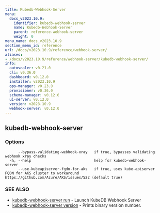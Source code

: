 ```yaml
---
title: Kubedb-Webhook-Server
menu:
  docs_v2023.10.9:
    identifier: kubedb-webhook-server
    name: Kubedb-Webhook-Server
    parent: reference-webhook-server
    weight: 0
menu_name: docs_v2023.10.9
section_menu_id: reference
url: /docs/v2023.10.9/reference/webhook-server/
aliases:
- /docs/v2023.10.9/reference/webhook-server/kubedb-webhook-server/
info:
  autoscaler: v0.21.0
  cli: v0.36.0
  dashboard: v0.12.0
  installer: v2023.10.9
  ops-manager: v0.23.0
  provisioner: v0.36.0
  schema-manager: v0.12.0
  ui-server: v0.12.0
  version: v2023.10.9
  webhook-server: v0.12.0
---
```


## kubedb-webhook-server



### Options

```
      --bypass-validating-webhook-xray   if true, bypasses validating webhook xray checks
  -h, --help                             help for kubedb-webhook-server
      --use-kubeapiserver-fqdn-for-aks   if true, uses kube-apiserver FQDN for AKS cluster to workaround https://github.com/Azure/AKS/issues/522 (default true)
```

### SEE ALSO

* [kubedb-webhook-server run](/docs/v2023.10.9/reference/webhook-server/kubedb-webhook-server_run)	 - Launch KubeDB Webhook Server
* [kubedb-webhook-server version](/docs/v2023.10.9/reference/webhook-server/kubedb-webhook-server_version)	 - Prints binary version number.

